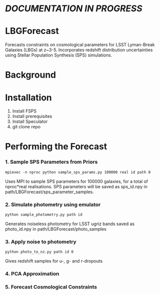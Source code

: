 # ***DOCUMENTATION IN PROGRESS***
# LBGForecast
Forecasts constraints on cosmological parameters for LSST Lyman-Break Galaxies (LBGs) at z~3-5. Incorporates redshift distribution uncertainties using Stellar Population Synthesis (SPS) simulations.

# Background

# Installation

1. Install FSPS
2. Install prerequisites 
3. Install Speculator
4. git clone repo

# Performing the Forecast
### 1. Sample SPS Parameters from Priors

```
mpiexec -n nproc python sample_sps_params.py 100000 real id path 0
```
Uses MPI to sample SPS parameters for 100000 galaxies, for a total of nproc*real realisations. SPS parameters will be saved as sps_id.npy in path/LBGForecast/sps_parameter_samples. 

### 2. Simulate photometry using emulator

```
python sample_photometry.py path id
```
Generates noiseless photometry for LSST ugriz bands saved as photo_id.npy in path/LBGForecast/photo_samples

### 3. Apply noise to photometry

```
python photo_to_nz.py path id 0
```
Gives redshift samples for u-, g- and r-dropouts

### 4. PCA Approximation
### 5. Forecast Cosmological Constraints
